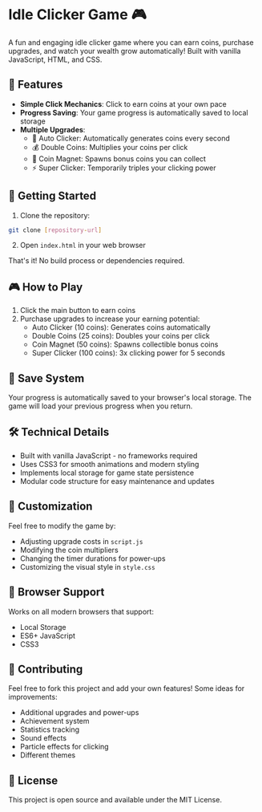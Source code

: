 # Idle Clicker Game 🎮

A fun and engaging idle clicker game where you can earn coins, purchase upgrades, and watch your wealth grow automatically! Built with vanilla JavaScript, HTML, and CSS.

## 🎯 Features

- **Simple Click Mechanics**: Click to earn coins at your own pace
- **Progress Saving**: Your game progress is automatically saved to local storage
- **Multiple Upgrades**:
  - 🤖 Auto Clicker: Automatically generates coins every second
  - 💰 Double Coins: Multiplies your coins per click
  - 🧲 Coin Magnet: Spawns bonus coins you can collect
  - ⚡ Super Clicker: Temporarily triples your clicking power

## 🚀 Getting Started

1. Clone the repository:
```bash
git clone [repository-url]
```

2. Open `index.html` in your web browser

That's it! No build process or dependencies required.

## 🎮 How to Play

1. Click the main button to earn coins
2. Purchase upgrades to increase your earning potential:
   - Auto Clicker (10 coins): Generates coins automatically
   - Double Coins (25 coins): Doubles your coins per click
   - Coin Magnet (50 coins): Spawns collectible bonus coins
   - Super Clicker (100 coins): 3x clicking power for 5 seconds

## 💾 Save System

Your progress is automatically saved to your browser's local storage. The game will load your previous progress when you return.

## 🛠️ Technical Details

- Built with vanilla JavaScript - no frameworks required
- Uses CSS3 for smooth animations and modern styling
- Implements local storage for game state persistence
- Modular code structure for easy maintenance and updates

## 🎨 Customization

Feel free to modify the game by:
- Adjusting upgrade costs in `script.js`
- Modifying the coin multipliers
- Changing the timer durations for power-ups
- Customizing the visual style in `style.css`

## 📱 Browser Support

Works on all modern browsers that support:
- Local Storage
- ES6+ JavaScript
- CSS3

## 🤝 Contributing

Feel free to fork this project and add your own features! Some ideas for improvements:
- Additional upgrades and power-ups
- Achievement system
- Statistics tracking
- Sound effects
- Particle effects for clicking
- Different themes

## 📄 License

This project is open source and available under the MIT License.